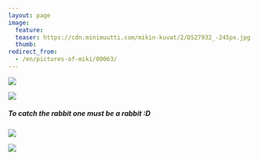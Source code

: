 ```yaml
---
layout: page
image:
  feature:
  teaser: https://cdn.minimuutti.com/mikin-kuvat/2/DS27932_-245px.jpg
  thumb:
redirect_from:
  - /en/pictures-of-miki/00063/
---
```


![](https://cdn.minimuutti.com/mikin-kuvat/2/DS27907-800px.jpg)

![](https://cdn.minimuutti.com/mikin-kuvat/2/DS27909-800px.jpg)

##### To catch the rabbit one must be a rabbit :D

![](https://cdn.minimuutti.com/mikin-kuvat/2/DS27932-800px.jpg)

![](https://cdn.minimuutti.com/mikin-kuvat/2/DS27932_1-800px.jpg)
